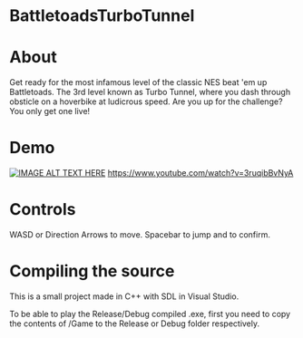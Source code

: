 # BattletoadsTurboTunnel

# About

Get ready for the most infamous level of the classic NES beat 'em up Battletoads. The 3rd level known as Turbo Tunnel, where you dash through obsticle on a hoverbike at ludicrous speed. Are you up for the challenge? You only get one live!

# Demo

[![IMAGE ALT TEXT HERE](https://img.youtube.com/vi/3ruqibBvNyA/0.jpg)](https://www.youtube.com/watch?v=3ruqibBvNyA)
https://www.youtube.com/watch?v=3ruqibBvNyA

# Controls

WASD or Direction Arrows to move. Spacebar to jump and to confirm.

# Compiling the source

This is a small project made in C++ with SDL in Visual Studio.

To be able to play the Release/Debug compiled .exe, first you need to copy the contents of /Game to the Release or Debug folder respectively.
